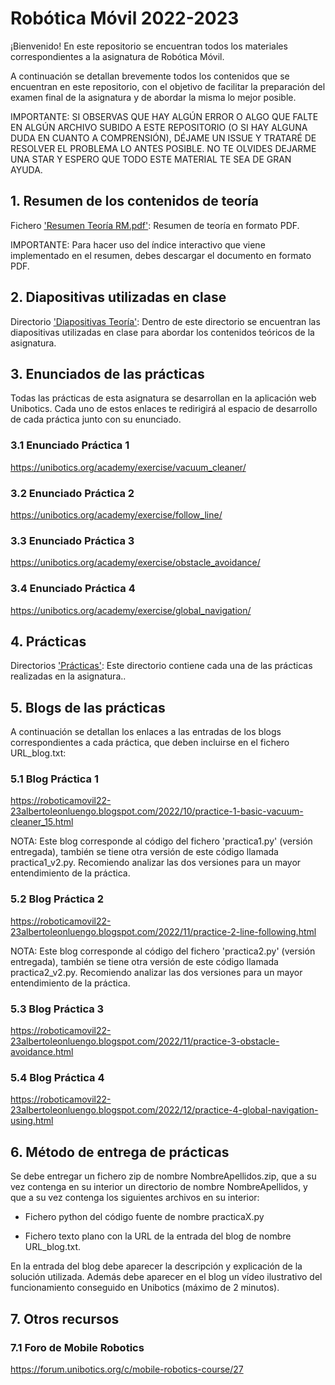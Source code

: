 # Robótica Móvil 2022-2023

¡Bienvenido! En este repositorio se encuentran todos los materiales correspondientes a la asignatura de Robótica Móvil.

A continuación se detallan brevemente todos los contenidos que se encuentran en este repositorio, con el objetivo de facilitar la preparación del examen final de la asignatura y de abordar la misma lo mejor posible.

IMPORTANTE: SI OBSERVAS QUE HAY ALGÚN ERROR O ALGO QUE FALTE EN ALGÚN ARCHIVO SUBIDO A ESTE REPOSITORIO (O SI HAY ALGUNA DUDA EN CUANTO A COMPRENSIÓN), DÉJAME UN ISSUE Y TRATARÉ DE RESOLVER EL PROBLEMA LO ANTES POSIBLE. NO TE OLVIDES DEJARME UNA STAR Y ESPERO QUE TODO ESTE MATERIAL TE SEA DE GRAN AYUDA.

## 1. Resumen de los contenidos de teoría

Fichero ['Resumen Teoría RM.pdf'](https://github.com/aleon2020/RM_2022-2023/blob/main/Resumen%20Teor%C3%ADa%20RM.pdf): Resumen de teoría en formato PDF.

IMPORTANTE: Para hacer uso del índice interactivo que viene implementado en el resumen, debes descargar el documento en formato PDF.

## 2. Diapositivas utilizadas en clase

Directorio ['Diapositivas Teoría'](https://github.com/aleon2020/RM_2022-2023/tree/main/Diapositivas%20Teor%C3%ADa): Dentro de este directorio se encuentran las diapositivas utilizadas en clase para abordar los contenidos teóricos de la asignatura.

## 3. Enunciados de las prácticas

Todas las prácticas de esta asignatura se desarrollan en la aplicación web Unibotics. Cada uno de estos enlaces te redirigirá al espacio de desarrollo de cada práctica junto con su enunciado.

### 3.1 Enunciado Práctica 1

https://unibotics.org/academy/exercise/vacuum_cleaner/

### 3.2 Enunciado Práctica 2

https://unibotics.org/academy/exercise/follow_line/

### 3.3 Enunciado Práctica 3

https://unibotics.org/academy/exercise/obstacle_avoidance/

### 3.4 Enunciado Práctica 4

https://unibotics.org/academy/exercise/global_navigation/

## 4. Prácticas

Directorios ['Prácticas'](https://github.com/aleon2020/RM_2022-2023/tree/main/Pr%C3%A1cticas): Este directorio contiene cada una de las prácticas realizadas en la asignatura..

## 5. Blogs de las prácticas

A continuación se detallan los enlaces a las entradas de los blogs correspondientes a cada práctica, que deben incluirse en el fichero URL_blog.txt:

### 5.1 Blog Práctica 1

https://roboticamovil22-23albertoleonluengo.blogspot.com/2022/10/practice-1-basic-vacuum-cleaner_15.html

NOTA: Este blog corresponde al código del fichero 'practica1.py' (versión entregada), también se tiene otra versión de este código llamada practica1_v2.py. Recomiendo analizar las dos versiones para un mayor entendimiento de la práctica.

### 5.2 Blog Práctica 2

https://roboticamovil22-23albertoleonluengo.blogspot.com/2022/11/practice-2-line-following.html

NOTA: Este blog corresponde al código del fichero 'practica2.py' (versión entregada), también se tiene otra versión de este código llamada practica2_v2.py. Recomiendo analizar las dos versiones para un mayor entendimiento de la práctica.

### 5.3 Blog Práctica 3

https://roboticamovil22-23albertoleonluengo.blogspot.com/2022/11/practice-3-obstacle-avoidance.html

### 5.4 Blog Práctica 4

https://roboticamovil22-23albertoleonluengo.blogspot.com/2022/12/practice-4-global-navigation-using.html

## 6. Método de entrega de prácticas

Se debe entregar un fichero zip de nombre NombreApellidos.zip, que a su vez contenga en su interior un directorio de nombre NombreApellidos, y que a su vez contenga los siguientes archivos en su interior:

* Fichero python del código fuente de nombre practicaX.py

* Fichero texto plano con la URL de la entrada del blog de nombre URL_blog.txt.

En la entrada del blog debe aparecer la descripción y explicación de la solución utilizada. Además debe aparecer en el blog un vídeo ilustrativo del funcionamiento conseguido en Unibotics (máximo de 2 minutos).

## 7. Otros recursos

### 7.1 Foro de Mobile Robotics

https://forum.unibotics.org/c/mobile-robotics-course/27
